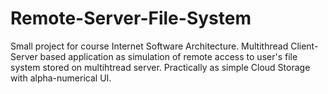 # Remote-Server-File-System
Small project for course Internet Software Architecture. Multithread Client-Server based application as simulation of remote access to user's file system stored on multihtread server. Practically as simple Cloud Storage with alpha-numerical UI.
